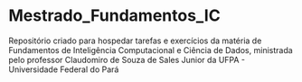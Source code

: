 # Mestrado_Fundamentos_IC
Repositório criado para hospedar tarefas e exercícios da matéria de Fundamentos de Inteligência Computacional e Ciência de Dados, ministrada pelo professor Claudomiro de Souza de Sales Junior da UFPA - Universidade Federal do Pará
